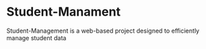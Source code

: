 # Student-Manament
Student-Management is a web-based project designed to efficiently manage student data

